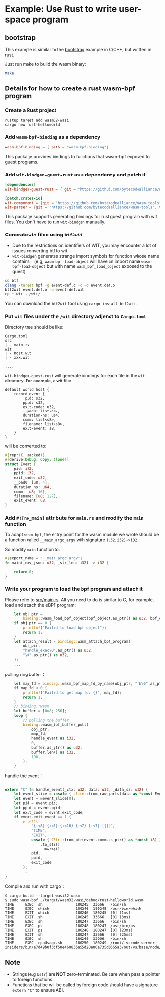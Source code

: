 # Example: Use Rust to write user-space program

## bootstrap

This example is similar to the [bootstrap](../bootstrap) example in C/C++, but written in rust.

Just run make to build the wasm binary:

```sh
make
```

## Details for how to create a rust wasm-bpf program

### Create a Rust project 
```console
rustup target add wasm32-wasi
cargo new rust-helloworld
```

### Add `wasm-bpf-binding` as a dependency

```toml
wasm-bpf-binding = { path = "wasm-bpf-binding"}
```

This package provides bindings to functions that wasm-bpf exposed to guest programs.

### Add `wit-bindgen-guest-rust` as a dependency and patch it

```toml
[dependencies]
wit-bindgen-guest-rust = { git = "https://github.com/bytecodealliance/wit-bindgen", version = "0.3.0" }

[patch.crates-io]
wit-component = {git = "https://github.com/bytecodealliance/wasm-tools", version = "0.5.0", rev = "9640d187a73a516c42b532cf2a10ba5403df5946"}
wit-parser = {git = "https://github.com/bytecodealliance/wasm-tools", version = "0.5.0", rev = "9640d187a73a516c42b532cf2a10ba5403df5946"}
```

This package supports generating bindings for rust guest program with wit files. You don't have to run `wit-bindgen` manually.


### Generate `wit` filee using `btf2wit`

- Due to the restrictions on identifiers of WIT, you may encounter a lot of issues converting btf to wit.
- `wit-bindgen` generates strange import symbols for function whose name contains `-` (e.g, `wasm-bpf-load-object` will have an import name `wasm-bpf-load-object` but with name ``wasm_bpf_load_object``  exposed to the guest)

```sh
cd btf
clang -target bpf -g event-def.c -c -o event.def.o
btf2wit event.def.o -o event-def.wit
cp *.wit ../wit/
```

You can download the `btf2wit` tool using `cargo install btf2wit`.

### Put `wit` files under the `/wit` directory adjenct to `Cargo.toml`

Directory tree should be like:
```
Cargo.toml
src
| - main.rs
wit
| - host.wit
| - xxx.wit

....
```

`wit-bindgen-guest-rust` will generate bindings for each file in the `wit` directory. For example, a wit file:

```wit
default world host {
    record event {
         pid: s32,
        ppid: s32,
        exit-code: u32,
        --pad0: list<s8>,
        duration-ns: u64,
        comm: list<s8>,
        filename: list<s8>,
        exit-event: s8,
    }
}
```

will be converted to:

```rust
#[repr(C, packed)]
#[derive(Debug, Copy, Clone)]
struct Event {
    pid: i32,
    ppid: i32,
    exit_code: u32,
    __pad0: [u8; 4],
    duration_ns: u64,
    comm: [u8; 16],
    filename: [u8; 127],
    exit_event: u8,
}
```

### Add `#![no_main]` attribute for `main.rs` and modify the `main` function

To adapt `wasm-bpf`, the entry point for the wasm module we wrote should be a function called `__main_argc_argv` with signature `(u32,i32)->i32`.

So modify `main` function to:

```rust
#[export_name = "__main_argc_argv"]
fn main(_env_json: u32, _str_len: i32) -> i32 {

    return 0;
}
```

### Write your program to load the bpf program and attach it

Please refer to [src/main.rs](src/main.rs). All you need to do is similar to C, for example, load and attach the eBPF program:

```rust
    let obj_ptr =
        binding::wasm_load_bpf_object(bpf_object.as_ptr() as u32, bpf_object.len() as i32);
    if obj_ptr == 0 {
        println!("Failed to load bpf object");
        return 1;
    }
    let attach_result = binding::wasm_attach_bpf_program(
        obj_ptr,
        "handle_exec\0".as_ptr() as u32,
        "\0".as_ptr() as u32,
    );
    ...
```

polling ring buffer：

```rust
    let map_fd = binding::wasm_bpf_map_fd_by_name(obj_ptr, "rb\0".as_ptr() as u32);
    if map_fd < 0 {
        println!("Failed to get map fd: {}", map_fd);
        return 1;
    }
    // binding::wasm
    let buffer = [0u8; 256];
    loop {
        // polling the buffer
        binding::wasm_bpf_buffer_poll(
            obj_ptr,
            map_fd,
            handle_event as i32,
            0,
            buffer.as_ptr() as u32,
            buffer.len() as i32,
            100,
        );
    }
```
handle the event：

```rust

extern "C" fn handle_event(_ctx: u32, data: u32, _data_sz: u32) {
    let event_slice = unsafe { slice::from_raw_parts(data as *const Event, 1) };
    let event = &event_slice[0];
    let pid = event.pid;
    let ppid = event.ppid;
    let exit_code = event.exit_code;
    if event.exit_event == 1 {
        print!(
            "{:<8} {:<5} {:<16} {:<7} {:<7} [{}]",
            "TIME",
            "EXIT",
            unsafe { CStr::from_ptr(event.comm.as_ptr() as *const i8) }
                .to_str()
                .unwrap(),
            pid,
            ppid,
            exit_code
        );
        ...
}
```

Compile and run with cargo：

```console
$ cargo build --target wasi32-wasm
$ sudo wasm-bpf ./target/wasm32-wasi/debug/rust-helloworld.wasm
TIME     EXEC  sh               180245  33666   /bin/sh
TIME     EXEC  which            180246  180245  /usr/bin/which
TIME     EXIT  which            180246  180245  [0] (1ms)
TIME     EXIT  sh               180245  33666   [0] (3ms)
TIME     EXEC  sh               180247  33666   /bin/sh
TIME     EXEC  ps               180248  180247  /usr/bin/ps
TIME     EXIT  ps               180248  180247  [0] (23ms)
TIME     EXIT  sh               180247  33666   [0] (25ms)
TIME     EXEC  sh               180249  33666   /bin/sh
TIME     EXEC  cpuUsage.sh      180250  180249  /root/.vscode-server-insiders/bin/a7d49b0f35f50e460835a55d20a00a735d1665a3/out/vs/base/node/cpuUsage.sh
```


## Note

- Strings (e.g `&str`) are **NOT** zero-terminated. Be care when pass a pointer to foreign functions.
- Functions that be will be called by foreign code should have a signature `extern "C"` to ensure ABI.
